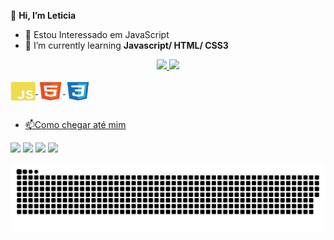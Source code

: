  👋 **Hi, I’m Leticia**

* 👀 Estou Interessado  em JavaScript
* 🌱 I’m currently learning **Javascript/ HTML/ CSS3**

<div align="center">
  <a href="https://github.com/marialeticias">
  <img width="42%" src="https://github-readme-stats.vercel.app/api?username=marialeticias&show_icons=true&theme=dark&include_all_commits=true&count_private=true"/>
  <img width="50%" src="https://github-readme-stats.vercel.app/api/top-langs/?username=marialeticias&layout=compact&langs_count=7&theme=dark"/>
</div> 
 
 <div style="display: inline_block"><br>
  <img align="center" alt="maria-Js" height="30" width="40" src="https://raw.githubusercontent.com/devicons/devicon/master/icons/javascript/javascript-plain.svg">
  <img align="center" alt="maria-HTML" height="30" width="40" src="https://raw.githubusercontent.com/devicons/devicon/master/icons/html5/html5-original.svg">
  <img align="center" alt="maria-CSS" height="30" width="40" src="https://raw.githubusercontent.com/devicons/devicon/master/icons/css3/css3-original.svg">
 <div/>
 
 ##
 
 * 📫Como chegar até mim
 
</div>
 <a href="https://discord.com/channels/@me" target="_blank"><img src="https://img.shields.io/badge/Discord-7289DA?style=for-the-badge&logo=discord&logoColor=white" target="_blank"></a> 
  <a href = "mailto:mdpayne33@gmail.com"><img src="https://img.shields.io/badge/-Gmail-%23333?style=for-the-badge&logo=gmail&logoColor=white" target="_blank"></a>
  <a href="https://www.linkedin.com/in/maria-leticia-santos-pequeno-5b653b1ab/" target="_blank"><img src="https://img.shields.io/badge/-LinkedIn-%230077B5?style=for-the-badge&logo=linkedin&logoColor=white" target="_blank"></a> 
  <a href="https://web.whatsapp.com/" target="_blank"><img src="https://img.shields.io/badge/WhatsApp-25D366?style=for-the-badge&logo=whatsapp&logoColor=white" target="_blank"></a>
  
  ![Snake animation](https://github.com/marialeticias/marialeticias/blob/output/github-contribution-grid-snake.svg)
 
 </div>
